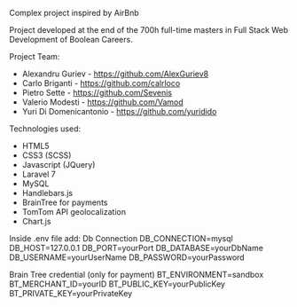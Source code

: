 Complex project inspired by AirBnb

Project developed at the end of the 700h full-time masters in Full Stack Web Development of Boolean Careers.

Project Team:
- Alexandru Guriev - https://github.com/AlexGuriev8
- Carlo Briganti - https://github.com/calrloco
- Pietro Sette - https://github.com/Sevenis
- Valerio Modesti - https://github.com/Vamod
- Yuri Di Domenicantonio - https://github.com/yuridido

Technologies used:
- HTML5
- CSS3 (SCSS)
- Javascript (JQuery)
- Laravel 7
- MySQL
- Handlebars.js
- BrainTree for payments
- TomTom API geolocalization
- Chart.js

Inside .env file add:
Db Connection
DB_CONNECTION=mysql
DB_HOST=127.0.0.1
DB_PORT=yourPort
DB_DATABASE=yourDbName
DB_USERNAME=yourUserName
DB_PASSWORD=yourPassword

Brain Tree credential (only for payment)
BT_ENVIRONMENT=sandbox
BT_MERCHANT_ID=yourID
BT_PUBLIC_KEY=yourPublicKey
BT_PRIVATE_KEY=yourPrivateKey

